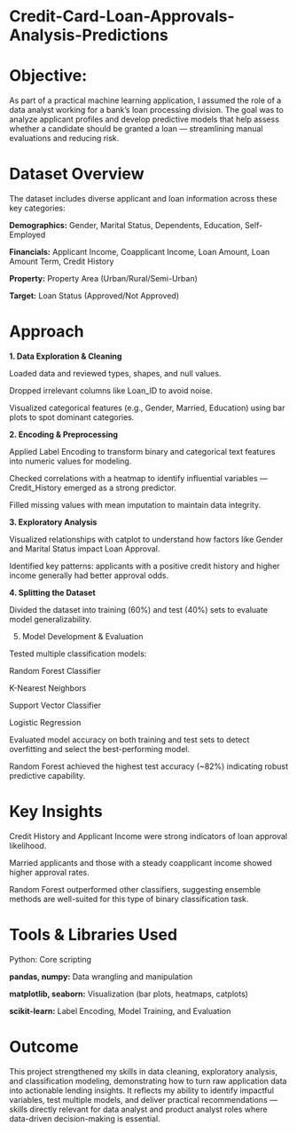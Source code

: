 # Credit-Card-Loan-Approvals-Analysis-Predictions

# Objective:

As part of a practical machine learning application, I assumed the role of a data analyst working for a bank’s loan processing division. The goal was to analyze applicant profiles and develop predictive models that help assess whether a candidate should be granted a loan — streamlining manual evaluations and reducing risk.

# Dataset Overview

The dataset includes diverse applicant and loan information across these key categories:

**Demographics:** Gender, Marital Status, Dependents, Education, Self-Employed

**Financials:** Applicant Income, Coapplicant Income, Loan Amount, Loan Amount Term, Credit History

**Property:** Property Area (Urban/Rural/Semi-Urban)

**Target:** Loan Status (Approved/Not Approved)

# Approach

**1. Data Exploration & Cleaning**

Loaded data and reviewed types, shapes, and null values.

Dropped irrelevant columns like Loan_ID to avoid noise.

Visualized categorical features (e.g., Gender, Married, Education) using bar plots to spot dominant categories.

**2. Encoding & Preprocessing**

Applied Label Encoding to transform binary and categorical text features into numeric values for modeling.

Checked correlations with a heatmap to identify influential variables — Credit_History emerged as a strong predictor.

Filled missing values with mean imputation to maintain data integrity.

**3. Exploratory Analysis**

Visualized relationships with catplot to understand how factors like Gender and Marital Status impact Loan Approval.

Identified key patterns: applicants with a positive credit history and higher income generally had better approval odds.

**4. Splitting the Dataset**

Divided the dataset into training (60%) and test (40%) sets to evaluate model generalizability.

5. Model Development & Evaluation

Tested multiple classification models:

Random Forest Classifier

K-Nearest Neighbors

Support Vector Classifier

Logistic Regression

Evaluated model accuracy on both training and test sets to detect overfitting and select the best-performing model.

Random Forest achieved the highest test accuracy (~82%) indicating robust predictive capability.

# Key Insights

Credit History and Applicant Income were strong indicators of loan approval likelihood.

Married applicants and those with a steady coapplicant income showed higher approval rates.

Random Forest outperformed other classifiers, suggesting ensemble methods are well-suited for this type of binary classification task.

# Tools & Libraries Used

Python: Core scripting

**pandas, numpy:** Data wrangling and manipulation

**matplotlib, seaborn:** Visualization (bar plots, heatmaps, catplots)

**scikit-learn:** Label Encoding, Model Training, and Evaluation

# Outcome

This project strengthened my skills in data cleaning, exploratory analysis, and classification modeling, demonstrating how to turn raw application data into actionable lending insights. It reflects my ability to identify impactful variables, test multiple models, and deliver practical recommendations — skills directly relevant for data analyst and product analyst roles where data-driven decision-making is essential.
